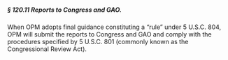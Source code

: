 ##### § 120.11 Reports to Congress and GAO. #####

When OPM adopts final guidance constituting a “rule” under 5 U.S.C. 804, OPM will submit the reports to Congress and GAO and comply with the procedures specified by 5 U.S.C. 801 (commonly known as the Congressional Review Act).